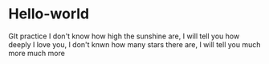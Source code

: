 # Hello-world
GIt practice
I don't know how high the sunshine are, I will tell you how deeply I love you,  I don't knwn how many stars there are, I will tell you much more much more
